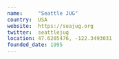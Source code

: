 ```yaml
---
name:     "Seattle JUG"
country:  USA
website:  https://seajug.org
twitter:  seattlejug
location: 47.6205476, -122.3493031
founded_date: 1995
---
```

